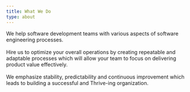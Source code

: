 ```yaml
---
title: What We Do
type: about
---
```


We help software development teams with various aspects of software engineering processes.<br><br>Hire us to optimize your overall operations by creating repeatable and adaptable processes which will allow your team to focus on delivering product value effectively.<br><br> We emphasize stability, predictability and continuous improvement which leads to building a successful and Thrive-ing organization.